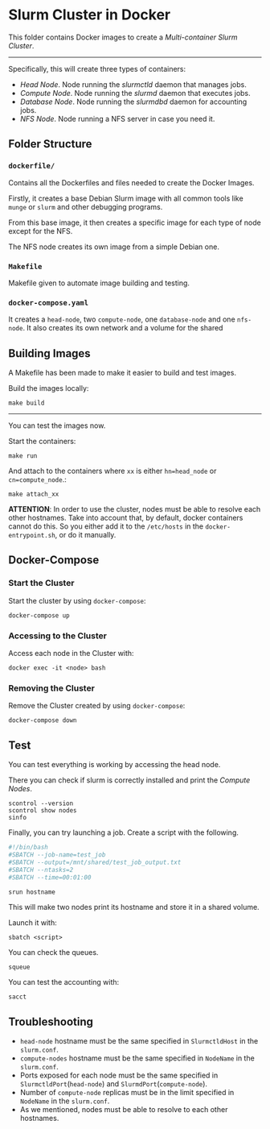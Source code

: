 # Slurm Cluster in Docker

This folder contains Docker images to create a *Multi-container Slurm Cluster*.

---

Specifically, this will create three types of containers:
* *Head Node*. Node running the *slurmctld* daemon that manages jobs.
* *Compute Node*. Node running the *slurmd* daemon that executes jobs.
* *Database Node*. Node running the *slurmdbd* daemon for accounting jobs.
* *NFS Node*. Node running a NFS server in case you need it.

## Folder Structure
### `dockerfile/`
Contains all the Dockerfiles and files needed to create the Docker Images.

Firstly, it creates a base Debian Slurm image with all common tools like `munge` or `slurm` and other debugging programs.

From this base image, it then creates a specific image for each type of node except for the NFS.

The NFS node creates its own image from a simple Debian one.

### `Makefile`
Makefile given to automate image building and testing.

### `docker-compose.yaml`
It creates a `head-node`, two `compute-node`, one `database-node` and one `nfs-node`.
It also creates its own network and a volume for the shared

## Building Images
A Makefile has been made to make it easier to build and test images.


Build the images locally:
```console
make build
```
---
You can test the images now.

Start the containers:
```console
make run
```

And attach to the containers where `xx` is either `hn=head_node` or `cn=compute_node`.:
```console
make attach_xx
```

**ATTENTION**: In order to use the cluster, nodes must be able to resolve each other hostnames. Take into account that, by default, docker containers cannot do this. So you either add it to the `/etc/hosts` in the `docker-entrypoint.sh`, or do it manually.

## Docker-Compose

### Start the Cluster

Start the cluster by using `docker-compose`:
```console
docker-compose up
```

### Accessing to the Cluster

Access each node in the Cluster with:
```console
docker exec -it <node> bash
```

### Removing the Cluster

Remove the Cluster created by using `docker-compose`:

```console
docker-compose down
```

## Test
You can test everything is working by accessing the head node.

There you can check if slurm is correctly installed and print the *Compute Nodes*.
```
scontrol --version
scontrol show nodes
sinfo
```

Finally, you can try launching a job.
Create a script with the following.
``` prueba.sh
#!/bin/bash
#SBATCH --job-name=test_job
#SBATCH --output=/mnt/shared/test_job_output.txt
#SBATCH --ntasks=2
#SBATCH --time=00:01:00

srun hostname
```
This will make two nodes print its hostname and store it in a shared volume.

Launch it with:
```
sbatch <script>
```

You can check the queues.
```
squeue
```

You can test the accounting with:
```
sacct
```

## Troubleshooting

* `head-node` hostname must be the same specified in `SlurmctldHost` in the `slurm.conf`.
* `compute-nodes` hostname must be the same specified in `NodeName` in the `slurm.conf`.
* Ports exposed for each node must be the same specified in `SlurmctldPort`(`head-node`) and `SlurmdPort`(`compute-node`).
* Number of `compute-node` replicas must be in the limit specified in `NodeName` in the `slurm.conf`.
* As we mentioned, nodes must be able to resolve to each other hostnames.
